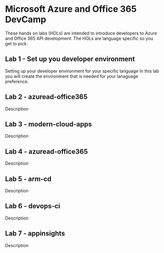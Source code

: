 # Microsoft Azure and Office 365 DevCamp

These hands on labs (HOLs) are intended to introduce developers to Azure and Office 365 API development. The HOLs are language specific so you get to pick.

## Lab 1 - Set up you developer environment
Setting up your developer environment for your specific language
In this lab you will create the environment that is needed for your lanaguage preference.

## Lab 2 - azuread-office365
Description

## Lab 3 - modern-cloud-apps
Description

## Lab 4 - azuread-office365
Description

## Lab 5 - arm-cd
Description

## Lab 6 - devops-ci
Description

## Lab 7 - appinsights
Description